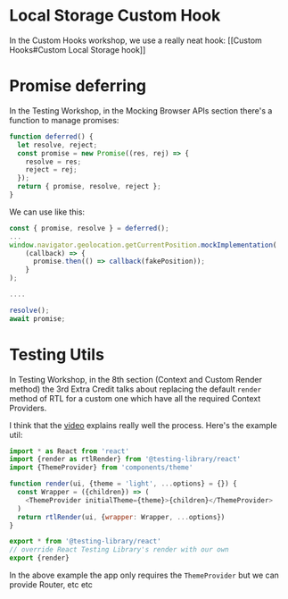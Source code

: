 # Local Storage Custom Hook

In the Custom Hooks workshop, we use a really neat hook: [[Custom Hooks#Custom Local Storage hook]]

# Promise deferring

In the Testing Workshop, in the Mocking Browser APIs section there's a function to manage promises:

```js
function deferred() {
  let resolve, reject;
  const promise = new Promise((res, rej) => {
    resolve = res;
    reject = rej;
  });
  return { promise, resolve, reject };
}
```

We can use like this:

```js
const { promise, resolve } = deferred();
...
window.navigator.geolocation.getCurrentPosition.mockImplementation(
	(callback) => {
	  promise.then(() => callback(fakePosition));
	}
);

....

resolve();
await promise;
```

# Testing Utils

In Testing Workshop, in the 8th section (Context and Custom Render method) the 3rd Extra Credit talks about replacing the default `render` method of RTL for a custom one which have all the required Context Providers.

I think that the [video](https://epicreact.dev/modules/testing-react-apps/context-and-custom-render-method-extra-credit-solution-3) explains really well the process. Here's the example util:

```js
import * as React from 'react'
import {render as rtlRender} from '@testing-library/react'
import {ThemeProvider} from 'components/theme'

function render(ui, {theme = 'light', ...options} = {}) {
  const Wrapper = ({children}) => (
    <ThemeProvider initialTheme={theme}>{children}</ThemeProvider>
  )
  return rtlRender(ui, {wrapper: Wrapper, ...options})
}

export * from '@testing-library/react'
// override React Testing Library's render with our own
export {render}

```

In the above example the app only requires the `ThemeProvider` but we can provide Router, etc etc